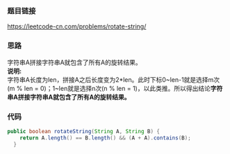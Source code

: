 ### 题目链接
https://leetcode-cn.com/problems/rotate-string/

### 思路
字符串A拼接字符串A就包含了所有A的旋转结果。<br>
**说明:**<br>
字符串A长度为len，拼接A之后长度变为2*len。此时下标0~len-1就是选择m次(m % len = 0)；1~len就是选择n次(n % len = 1)，以此类推。所以得出结论**字符串A拼接字符串A就包含了所有A的旋转结果。**

### 代码
```java
public boolean rotateString(String A, String B) {
    return A.length() == B.length() && (A + A).contains(B);
  }
```
